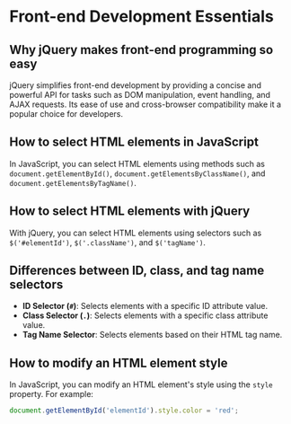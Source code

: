 # Front-end Development Essentials

## Why jQuery makes front-end programming so easy
jQuery simplifies front-end development by providing a concise and powerful API for tasks such as DOM manipulation, event handling, and AJAX requests. Its ease of use and cross-browser compatibility make it a popular choice for developers.

## How to select HTML elements in JavaScript
In JavaScript, you can select HTML elements using methods such as `document.getElementById()`, `document.getElementsByClassName()`, and `document.getElementsByTagName()`.

## How to select HTML elements with jQuery
With jQuery, you can select HTML elements using selectors such as `$('#elementId')`, `$('.className')`, and `$('tagName')`.

## Differences between ID, class, and tag name selectors
- **ID Selector (`#`)**: Selects elements with a specific ID attribute value.
- **Class Selector (`.`)**: Selects elements with a specific class attribute value.
- **Tag Name Selector**: Selects elements based on their HTML tag name.

## How to modify an HTML element style
In JavaScript, you can modify an HTML element's style using the `style` property. For example:
```javascript
document.getElementById('elementId').style.color = 'red';
